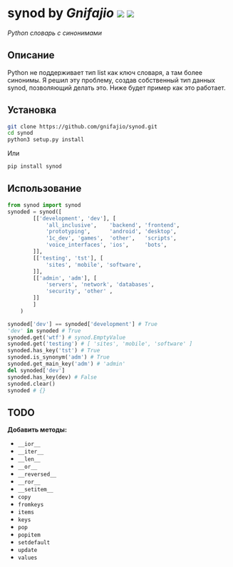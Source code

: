 # **synod** by _Gnifajio_ ![](https://badgen.net/badge/release/v1.0/grey) ![](https://komarev.com/ghpvc/?username=gnifajio-synod&label=views)

_Python словарь с синонимами_

## Описание

Python не поддерживает тип list как ключ словаря, а там более синонимы.
Я решил эту проблему, создав собственный тип данных synod, позволяющий делать это.
Ниже будет пример как это работает.

## Установка

```sh
git clone https://github.com/gnifajio/synod.git
cd synod
python3 setup.py install
```

Или

```sh
pip install synod
```

## Использование

```python
from synod import synod
synoded = synod([
        [['development', 'dev'], [
            'all_inclusive',    'backend', 'frontend',
            'prototyping',      'android', 'desktop',     
            '1c_dev', 'games',  'other',   'scripts',
            'voice_interfaces', 'ios',     'bots',
        ]],
        [['testing', 'tst'], [
            'sites', 'mobile', 'software',
        ]],
        [['admin', 'adm'], [
            'servers', 'network', 'databases',
            'security', 'other' ,
        ]]
        ]
    )

synoded['dev'] == synoded['development'] # True
'dev' in synoded # True
synoded.get('wtf') # synod.EmptyValue
synoded.get('testing') # [ 'sites', 'mobile', 'software' ]
synoded.has_key('tst') # True
synoded.is_synonym('adm') # True
synoded.get_main_key('adm') # 'admin'
del synoded['dev']
synoded.has_key(dev) # False
synoded.clear()
synoded # {}
```

## TODO

**Добавить методы:**
- `__ior__`
- `__iter__`
- `__len__`
- `__or__`
- `__reversed__`
- `__ror__`
- `__setitem__`
- `copy`
- `fromkeys`
- `items`
- `keys`
- `pop`
- `popitem`
- `setdefault`
- `update`
- `values`